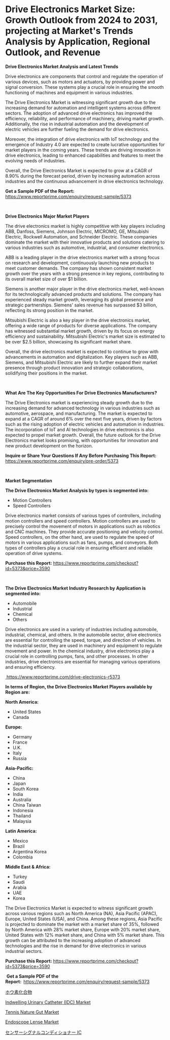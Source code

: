 <p><h1>Drive Electronics Market Size: Growth Outlook from 2024 to 2031, projecting at Market's Trends Analysis by Application, Regional Outlook, and Revenue</h1></p><p><strong>Drive Electronics Market Analysis and Latest Trends</strong></p>
<p><p>Drive electronics are components that control and regulate the operation of various devices, such as motors and actuators, by providing power and signal conversion. These systems play a crucial role in ensuring the smooth functioning of machines and equipment in various industries.</p><p>The Drive Electronics Market is witnessing significant growth due to the increasing demand for automation and intelligent systems across different sectors. The adoption of advanced drive electronics has improved the efficiency, reliability, and performance of machinery, driving market growth. Additionally, the rise in industrial automation and the development of electric vehicles are further fueling the demand for drive electronics.</p><p>Moreover, the integration of drive electronics with IoT technology and the emergence of Industry 4.0 are expected to create lucrative opportunities for market players in the coming years. These trends are driving innovation in drive electronics, leading to enhanced capabilities and features to meet the evolving needs of industries.</p><p>Overall, the Drive Electronics Market is expected to grow at a CAGR of 8.90% during the forecast period, driven by increasing automation across industries and the continuous advancement in drive electronics technology.</p></p>
<p><strong>Get a Sample PDF of the Report:&nbsp;</strong> <a href="https://www.reportprime.com/enquiry/request-sample/5373">https://www.reportprime.com/enquiry/request-sample/5373</a></p>
<p>&nbsp;</p>
<p><strong>Drive Electronics Major Market Players</strong></p>
<p><p>The drive electronics market is highly competitive with key players including ABB, Danfoss, Siemens, Johnson Electric, MICROMO, GE, Mitsubishi Electric, Rockwell Automation, and Schneider Electric. These companies dominate the market with their innovative products and solutions catering to various industries such as automotive, industrial, and consumer electronics.</p><p>ABB is a leading player in the drive electronics market with a strong focus on research and development, continuously launching new products to meet customer demands. The company has shown consistent market growth over the years with a strong presence in key regions, contributing to its overall market size of over $1 billion.</p><p>Siemens is another major player in the drive electronics market, well-known for its technologically advanced products and solutions. The company has experienced steady market growth, leveraging its global presence and strategic partnerships. Siemens' sales revenue has surpassed $3 billion, reflecting its strong position in the market.</p><p>Mitsubishi Electric is also a key player in the drive electronics market, offering a wide range of products for diverse applications. The company has witnessed substantial market growth, driven by its focus on energy efficiency and sustainability. Mitsubishi Electric's market size is estimated to be over $2.5 billion, showcasing its significant market share.</p><p>Overall, the drive electronics market is expected to continue to grow with advancements in automation and digitalization. Key players such as ABB, Siemens, and Mitsubishi Electric are likely to further expand their market presence through product innovation and strategic collaborations, solidifying their positions in the market.</p></p>
<p>&nbsp;</p>
<p><strong>What Are The Key Opportunities For Drive Electronics Manufacturers?</strong></p>
<p><p>The Drive Electronics market is experiencing steady growth due to the increasing demand for advanced technology in various industries such as automotive, aerospace, and manufacturing. The market is expected to expand at a CAGR of around 6% over the next five years, driven by factors such as the rising adoption of electric vehicles and automation in industries. The incorporation of IoT and AI technologies in drive electronics is also expected to propel market growth. Overall, the future outlook for the Drive Electronics market looks promising, with opportunities for innovation and new product development on the horizon.</p></p>
<p><strong>Inquire or Share Your Questions If Any Before Purchasing This Report:</strong> <a href="https://www.reportprime.com/enquiry/pre-order/5373">https://www.reportprime.com/enquiry/pre-order/5373</a></p>
<p>&nbsp;</p>
<p><strong>Market Segmentation</strong></p>
<p><strong>The Drive Electronics Market Analysis by types is segmented into:</strong></p>
<p><ul><li>Motion Controllers</li><li>Speed Controllers</li></ul></p>
<p><p>Drive electronics market consists of various types of controllers, including motion controllers and speed controllers. Motion controllers are used to precisely control the movement of motors in applications such as robotics and CNC machines. They provide accurate positioning and velocity control. Speed controllers, on the other hand, are used to regulate the speed of motors in various applications such as fans, pumps, and conveyors. Both types of controllers play a crucial role in ensuring efficient and reliable operation of drive systems.</p></p>
<p><strong>Purchase this Report:&nbsp;</strong><a href="https://www.reportprime.com/checkout?id=5373&price=3590">https://www.reportprime.com/checkout?id=5373&price=3590</a></p>
<p>&nbsp;</p>
<p><strong>The Drive Electronics Market Industry Research by Application is segmented into:</strong></p>
<p><ul><li>Automobile</li><li>Industrial</li><li>Chemical</li><li>Others</li></ul></p>
<p><p>Drive electronics are used in a variety of industries including automobile, industrial, chemical, and others. In the automobile sector, drive electronics are essential for controlling the speed, torque, and direction of vehicles. In the industrial sector, they are used in machinery and equipment to regulate movement and power. In the chemical industry, drive electronics play a crucial role in controlling pumps, fans, and other processes. In other industries, drive electronics are essential for managing various operations and ensuring efficiency.</p></p>
<p><a href="https://www.reportprime.com/drive-electronics-r5373">&nbsp;https://www.reportprime.com/drive-electronics-r5373</a></p>
<p><strong>In terms of Region, the Drive Electronics Market Players available by Region are:</strong></p>
<p>
    <p> <strong> North America: </strong>
        <ul>
            <li>United States</li>
            <li>Canada</li>
        </ul>
        </p> 
    <p> <strong> Europe: </strong>
        <ul>
            <li>Germany</li>
            <li>France</li>
            <li>U.K.</li>
            <li>Italy</li>
            <li>Russia</li>
        </ul>
        </p> 
    <p> <strong> Asia-Pacific: </strong>
        <ul>
            <li>China</li>
            <li>Japan</li>
            <li>South Korea</li>
            <li>India</li>
            <li>Australia</li>
            <li>China Taiwan</li>
            <li>Indonesia</li>
            <li>Thailand</li>
            <li>Malaysia</li>
        </ul>
        </p> 
    <p> <strong> Latin America: </strong>
        <ul>
            <li>Mexico</li>
            <li>Brazil</li>
            <li>Argentina Korea</li>
            <li>Colombia</li>
        </ul>
        </p> 
    <p> <strong> Middle East & Africa: </strong>
        <ul>
            <li>Turkey</li>
            <li>Saudi</li>
            <li>Arabia</li>
            <li>UAE</li>
            <li>Korea</li>
        </ul>
    </p>
    </p>
<p><p>The Drive Electronics Market is expected to witness significant growth across various regions such as North America (NA), Asia Pacific (APAC), Europe, United States (USA), and China. Among these regions, Asia Pacific is projected to dominate the market with a market share of 35%, followed by North America with 28% market share, Europe with 20% market share, United States with 12% market share, and China with 5% market share. This growth can be attributed to the increasing adoption of advanced technologies and the rise in demand for drive electronics in various industrial sectors.</p></p>
<p><strong>Purchase this Report: </strong><a href="https://www.reportprime.com/checkout?id=5373&price=3590">https://www.reportprime.com/checkout?id=5373&price=3590</a></p>
<p>&nbsp;<strong>Get a Sample PDF of the Report:&nbsp;&nbsp;</strong><a href="https://www.reportprime.com/enquiry/request-sample/5373">https://www.reportprime.com/enquiry/request-sample/5373</a></p>
<p><strong></strong></p>
<p><p><a href="https://medium.com/@madelynhowe2023/%E3%83%9B%E3%82%A6%E7%B4%A0%E5%8C%96%E5%90%88%E7%89%A9%E5%B8%82%E5%A0%B4%E3%81%AE%E8%A6%8F%E6%A8%A1%E3%81%AFcagr-13-3-%E3%81%A7%E6%88%90%E9%95%B7%E3%81%97%E3%81%A6%E3%81%8A%E3%82%8A-%E3%81%93%E3%81%AE%E3%83%AC%E3%83%9D%E3%83%BC%E3%83%88%E3%81%AF-%E3%82%BF%E3%82%A4%E3%83%97-%E3%82%A2%E3%83%97%E3%83%AA%E3%82%B1%E3%83%BC%E3%82%B7%E3%83%A7%E3%83%B3-%E6%88%90%E9%95%B7-%E3%81%8A%E3%82%88%E3%81%B32024%E5%B9%B4%E3%81%8B%E3%82%892031%E5%B9%B4%E3%81%BE%E3%81%A7%E3%81%AE%E4%BA%88%E6%B8%AC%E3%81%AB%E3%82%88%E3%82%8B%E5%88%86%E6%9E%90%E3%82%92%E3%82%AB%E3%83%90%E3%83%BC%E3%81%97%E3%81%A6%E3%81%84%E3%81%BE%E3%81%99-b9dc7074fd33">ホウ素化合物</a></p><p><a href="https://issuu.com/reportprime-2/docs/indwelling-urinary-catheter-idc-market-size-2030.p">Indwelling Urinary Catheter (IDC) Market</a></p><p><a href="https://medium.com/@soloncarter54/evaluating-global-tennis-nature-gut-market-trends-and-growth-opportunities-by-region-type-cattle-80a90858321b">Tennis Nature Gut Market</a></p><p><a href="https://issuu.com/reportprime-2/docs/endoscope-lense-market-size-2030.pptx">Endoscope Lense Market</a></p><p><a href="https://github.com/pepo3k/Market-Research-Report-List-2/blob/main/457328456079.md">センサーシグナルコンディショナー IC</a></p></p>